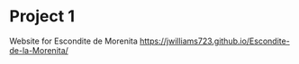 # Project 1
 Website for Escondite de Morenita
https://jwilliams723.github.io/Escondite-de-la-Morenita/
